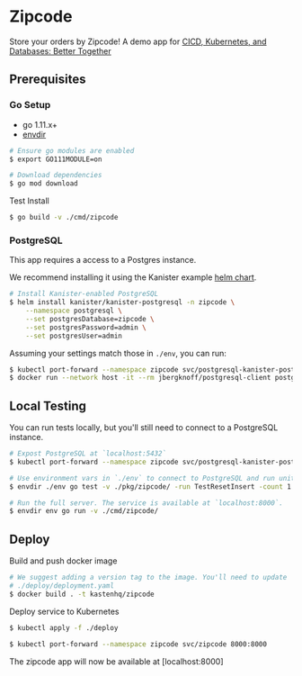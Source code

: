 # Zipcode

Store your orders by Zipcode! A demo app for [CICD, Kubernetes, and Databases:
Better Together
](https://kccna18.sched.com/event/GrSq/cicd-kubernetes-and-databases-better-together-niraj-tolia-tom-manville-kasten)

## Prerequisites

### Go Setup

* go 1.11.x+
* [envdir](http://manpages.ubuntu.com/manpages/trusty/man8/envdir.8.html)

```bash
# Ensure go modules are enabled
$ export GO111MODULE=on

# Download dependencies
$ go mod download
```

Test Install
```bash
$ go build -v ./cmd/zipcode
```

### PostgreSQL

This app requires a access to a Postgres instance.

We recommend installing it using the Kanister example [helm chart](https://docs.kanister.io/helm_instructions/pgsql_instructions.html).

```bash
# Install Kanister-enabled PostgreSQL
$ helm install kanister/kanister-postgresql -n zipcode \
    --namespace postgresql \
    --set postgresDatabase=zipcode \
    --set postgresPassword=admin \
    --set postgresUser=admin
```

Assuming your settings match those in `./env`, you can run:
```bash
$ kubectl port-forward --namespace zipcode svc/postgresql-kanister-postgresql 5432:5432
$ docker run --network host -it --rm jbergknoff/postgresql-client postgresql://admin:admin@127.0.0.1:5432/zipcode
```

## Local Testing

You can run tests locally, but you'll still need to connect to a PostgreSQL
instance.
```bash
# Expost PostgreSQL at `localhost:5432`
$ kubectl port-forward --namespace zipcode svc/postgresql-kanister-postgresql 5432:5432

# Use environment vars in `./env` to connect to PostgreSQL and run unit tests.
$ envdir ./env go test -v ./pkg/zipcode/ -run TestResetInsert -count 1

# Run the full server. The service is available at `localhost:8000`.
$ envdir env go run -v ./cmd/zipcode/
```


## Deploy

Build and push docker image

```bash
# We suggest adding a version tag to the image. You'll need to update
# ./deploy/deployment.yaml
$ docker build . -t kastenhq/zipcode
```

Deploy service to Kubernetes
```bash
$ kubectl apply -f ./deploy

$ kubectl port-forward --namespace zipcode svc/zipcode 8000:8000
```

The zipcode app will now be available at [localhost:8000]
